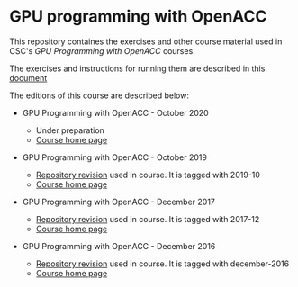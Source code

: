 # GPU programming with OpenACC

This repository containes the exercises and other course material used in
CSC's *GPU Programming with OpenACC* courses.

The exercises and instructions for running them are described in this
[document](course-material/README.md)

The editions of this course are described below:

* GPU Programming with OpenACC - October 2020
  * Under preparation
  * [Course home page](...)

* GPU Programming with OpenACC - October 2019
  * [Repository revision](https://github.com/csc-training/openacc/tree/2019-10) used in course. It is tagged with 2019-10
  * [Course home page](https://events.prace-ri.eu/event/887/)

* GPU Programming with OpenACC - December 2017
  * [Repository revision](https://github.com/csc-training/openacc/tree/2017-12) used in course. It is tagged with 2017-12
  * [Course home page](https://events.prace-ri.eu/event/607/)

* GPU Programming with OpenACC - December 2016
  * [Repository revision](https://github.com/csc-training/openacc/tree/december-2016) used in course. It is tagged with december-2016
  * [Course home page](https://events.prace-ri.eu/event/562/)
